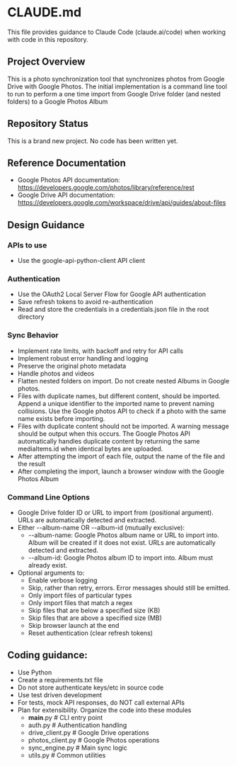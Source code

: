 # CLAUDE.md

This file provides guidance to Claude Code (claude.ai/code) when working with code in this repository.

## Project Overview

This is a photo synchronization tool that synchronizes photos from Google Drive with Google Photos. The initial implementation is a command line tool to run to perform a one time import from Google Drive folder (and nested folders) to a Google Photos Album

## Repository Status

This is a brand new project. No code has been written yet.

## Reference Documentation

- Google Photos API documentation: https://developers.google.com/photos/library/reference/rest
- Google Drive API documentation: https://developers.google.com/workspace/drive/api/guides/about-files

## Design Guidance
### APIs to use
- Use the google-api-python-client API client

### Authentication
- Use the OAuth2 Local Server Flow for Google API authentication
- Save refresh tokens to avoid re-authentication
- Read and store the credentials in a credentials.json file in the root directory

### Sync Behavior
- Implement rate limits, with backoff and retry for API calls 
- Implement robust error handling and logging
- Preserve the original photo metadata
- Handle photos and videos
- Flatten nested folders on import. Do not create nested Albums in Google photos.
- Files with duplicate names, but different content, should be imported. Append a unique identifier to the imported name to prevent naming collisions. Use the Google photos API to check if a photo with the same name exists before importing.
- Files with duplicate content should not be imported. A warning message should be output when this occurs. The Google Photos API automatically handles duplicate content by returning the same mediaItems.id when identical bytes are uploaded.
- After attempting the import of each file, output the name of the file and the result
- After completing the import, launch a browser window with the Google Photos Album

### Command Line Options
- Google Drive folder ID or URL to import from (positional argument). URLs are automatically detected and extracted.
- Either --album-name OR --album-id (mutually exclusive):
  - --album-name: Google Photos album name or URL to import into. Album will be created if it does not exist. URLs are automatically detected and extracted.
  - --album-id: Google Photos album ID to import into. Album must already exist.
- Optional arguments to:
  - Enable verbose logging
  - Skip, rather than retry, errors. Error messages should still be emitted.
  - Only import files of particular types
  - Only import files that match a regex
  - Skip files that are below a specified size (KB)
  - Skip files that are above a specified size (MB)
  - Skip browser launch at the end
  - Reset authentication (clear refresh tokens)
 

## Coding guidance:
- Use Python
- Create a requirements.txt file
- Do not store authenticate keys/etc in source code
- Use test driven development
- For tests, mock API responses, do NOT call external APIs
- Plan for extensibility. Organize the code into these modules
  - __main__.py          # CLI entry point
  - auth.py              # Authentication handling
  - drive_client.py      # Google Drive operations
  - photos_client.py     # Google Photos operations
  - sync_engine.py       # Main sync logic
  - utils.py             # Common utilities
